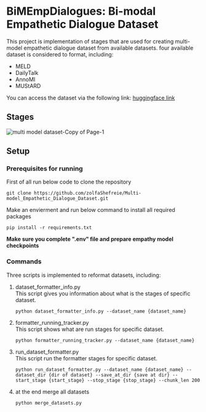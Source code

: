 # BiMEmpDialogues: Bi-modal Empathetic Dialogue Dataset
This project is implementation of stages that are used for creating multi-model empathetic dialogue dataset from available datasets. four available dataset is considered to format, including:
- MELD
- DailyTalk
- AnnoMI
- MUStARD
<p>
   
   You can access the dataset via the following link: [huggingface link](https://huggingface.co/datasets/Shefreie/BiMEmpDialogues_zip) 
</p>

## Stages

![multi model dataset-Copy of Page-1](https://github.com/user-attachments/assets/d3bd0c4e-b4e5-4aa5-ace0-2dee275e1923)

## Setup
### Prerequisites for running
First of all run below code to clone the repository
```
git clone https://github.com/zolfaShefreie/Multi-model_Empathetic_Dialogue_Dataset.git 
```
Make an envierment and run below command to install all required packages
```
pip install -r requirements.txt
```
<b>Make sure you complete ".env" file and prepare empathy model checkpoints</b>
### Commands
Three scripts is implemented to reformat datasets, including:
1. dataset_formatter_info.py</br>
   This script gives you information about what is the stages of specific dataset.
   ```
   python dataset_formatter_info.py --dataset_name {dataset_name}
   ```
2. formatter_running_tracker.py</br>
   This script shows what are run stages for specific dataset.
   ```
   python formatter_running_tracker.py --dataset_name {dataset_name}
   ```
3. run_dataset_formatter.py</br>
   This script run the formatter stages for specific dataset.
   ```
   python run_dataset_formatter.py --dataset_name {dataset_name} --dataset_dir {dir of dataset} --save_at_dir {save at dir} --start_stage {start_stage} --stop_stage {stop_stage} --chunk_len 200
   ```
4. at the end merge all datasets</br>
   ```
   python merge_datasets.py
   ```
